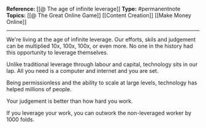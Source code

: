 
**Reference:** [[@ The age of infinite leverage]]
**Type:** #permanentnote 
**Topics:** [[@ The Great Online Game]] [[Content Creation]] [[Make Money Online]]

----
We're living at the age of infinite leverage. Our efforts, skils and judgement can be multiplied 10x, 100x, 100x, or even more. No one in the history had this opportunity to leverage themselves.

Unlike traditional leverage through labour and capital, technology sits in our lap. All you need is a computer and internet and you are set.

Being permissionless and the ability to scale at large levels, technology has helped millions of people.

Your judgement is better than how hard you work. 

If you leverage your work, you can outwork the non-leveraged worker by 1000 folds.
